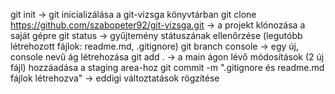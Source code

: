 git init -> git inicializálása a git-vizsga könyvtárban
git clone https://github.com/szabopeter92/git-vizsga.git   -> a projekt klónozása a saját gépre
git status -> gyűjtemény státuszának ellenőrzése (legutóbb létrehozott fájlok: readme.md, .gitignore)
git branch console -> egy új, console nevű ág létrehozása
git add . -> a main ágon lévő módosítások (2 új fájl) hozzáadása a staging area-hoz
git commit -m ".gitignore és readme.md fájlok létrehozva" -> eddigi változtatások rögzítése